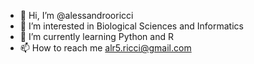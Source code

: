 - 👋 Hi, I’m @alessandrooricci
- 👀 I’m interested in Biological Sciences and Informatics
- 🌱 I’m currently learning Python and R
- 📫 How to reach me alr5.ricci@gmail.com

<!---
alessandrooricci/alessandrooricci is a ✨ special ✨ repository because its `README.md` (this file) appears on your GitHub profile.
You can click the Preview link to take a look at your changes.
--->
